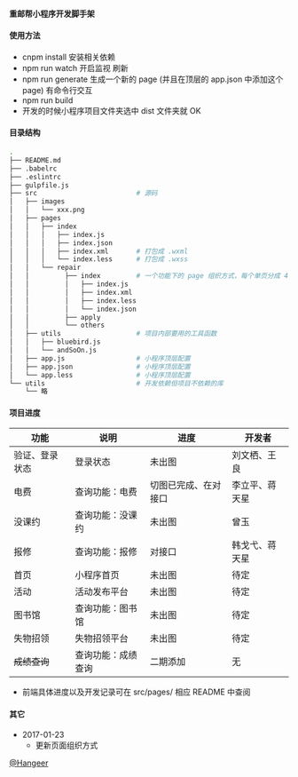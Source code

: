 #### 重邮帮小程序开发脚手架

#### 使用方法
+   cnpm install 安装相关依赖
+   npm run watch 开启监视 刷新
+   npm run generate 生成一个新的 page (并且在顶层的 app.json 中添加这个 page) 有命令行交互
+   npm run build
+   开发的时候小程序项目文件夹选中 dist 文件夹就 OK

#### 目录结构

```bash
.
├── README.md
├── .babelrc
├── .eslintrc
├── gulpfile.js
├── src                         # 源码
│   ├── images
│   │   └── xxx.png
│   ├── pages
│   │   ├── index
│   │   │   ├── index.js
│   │   │   ├── index.json
│   │   │   ├── index.xml       # 打包成 .wxml
│   │   │   └── index.less      # 打包成 .wxss
│   │   └── repair
│   │         ├── index         # 一个功能下的 page 组织方式，每个单页分成 4 部分，放到以功能命名的文件夹下
│   │         │   ├── index.js
│   │         │   ├── index.xml
│   │         │   ├── index.less
│   │         │   └── index.json
│   │         ├── apply
│   │         └── others
│   ├── utils                   # 项目内部要用的工具函数
│   │   ├── bluebird.js
│   │   └── andSoOn.js
│   ├── app.js                  # 小程序顶层配置
│   ├── app.json                # 小程序顶层配置
│   └── app.less                # 小程序顶层配置
└── utils                       # 开发依赖但项目不依赖的库
    └── 略
```

#### 项目进度
| 功能 | 说明 | 进度 | 开发者 |
| --- | --- | --- | --- |
| 验证、登录状态 | 登录状态 | 未出图 | 刘文栖、王良 |
| 电费 | 查询功能：电费 | 切图已完成、在对接口 | 李立平、蒋天星 |
| 没课约 | 查询功能：没课约 | 未出图 | 曾玉 |
| 报修 | 查询功能：报修 | 对接口 | 韩戈弋、蒋天星 |
| 首页 | 小程序首页 | 未出图 | 待定 |
| 活动 | 活动发布平台 | 未出图 | 待定 |
| 图书馆 | 查询功能：图书馆 | 未出图 | 待定 |
| 失物招领 | 失物招领平台 | 未出图 | 待定 |
| <del>成绩查询</del> | 查询功能：成绩查询 | 二期添加 | 无 |

+ 前端具体进度以及开发记录可在 src/pages/ 相应 README 中查阅

#### 其它
+ 2017-01-23
  - 更新页面组织方式

[@Hangeer](https://github.com/Hangeer)
